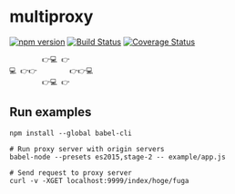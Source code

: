 multiproxy
==========

[![npm version](https://badge.fury.io/js/multi-proxy.svg)](https://badge.fury.io/js/multi-proxy) [![Build Status](https://travis-ci.org/mookjp/multi-proxy.svg)](https://travis-ci.org/mookjp/multi-proxy) [![Coverage Status](https://coveralls.io/repos/mookjp/multi-proxy/badge.svg?branch=master&service=github)](https://coveralls.io/github/mookjp/multi-proxy?branch=master)

```
        👉💻 👉
💻 👉👉        👉👉💻
        👉💻 👉
```

## Run examples

```
npm install --global babel-cli

# Run proxy server with origin servers
babel-node --presets es2015,stage-2 -- example/app.js

# Send request to proxy server
curl -v -XGET localhost:9999/index/hoge/fuga
```
